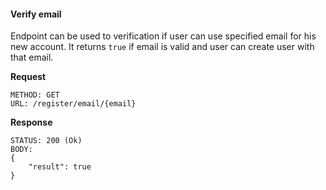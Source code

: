 #### Verify email

Endpoint can be used to verification if user can use specified email for his new account. It returns `true` if email is valid and user can create user with that email.

**Request**

```
METHOD: GET
URL: /register/email/{email}
```

**Response**

```
STATUS: 200 (Ok)
BODY:
{
    "result": true
}
```